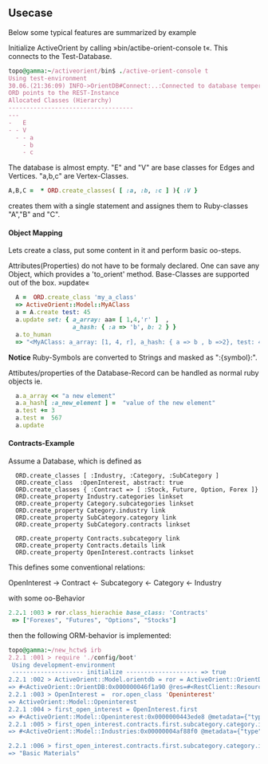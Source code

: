 ## Usecase
Below some typical features are summarized by example

Initialize ActiveOrient by calling »bin/actibe-orient-console t«.
This connects to the Test-Database.

 ```ruby
 topo@gamma:~/activeorient/bin$ ./active-orient-console t
 Using test-environment
 30.06.(21:36:09) INFO->OrientDB#Connect:..:Connected to database tempera
 ORD points to the REST-Instance
 Allocated Classes (Hierarchy)
 -----------------------------------
 ---
 -   E
 - - V
   - - a
     - b
     - c

```
The database is almost empty. "E" and "V" are base classes for Edges and Vertices.
"a,b,c" are Vertex-Classes. 
```ruby
A,B,C =  * ORD.create_classes( [ :a, :b, :c ] ){ :V } 
```
creates them with a single statement and assignes them to Ruby-classes "A","B" and "C". 

#### Object Mapping
Lets create a class, put some content in it and perform basic oo-steps.

Attributes(Properties) do not have to be formaly declared. One can save any Object, which
provides a 'to_orient' method. Base-Classes are supported out of the box.
»update«  

``` ruby
  A =  ORD.create_class 'my_a_class'
  => ActiveOrient::Model::MyAClass
  a = A.create test: 45
  a.update set: { a_array: aa= [ 1,4,'r' ]  , 
                  a_hash: { :a => 'b', b: 2 } }
  a.to_human
  => "<MyAClass: a_array: [1, 4, r], a_hash: { a => b , b =>2}, test: 45>" 

```
**Notice** Ruby-Symbols are converted to Strings and masked as ":{symbol}:".

Attibutes/properties of the Database-Record  can be handled as normal ruby objects ie.
 
``` ruby
  a.a_array << "a new element"
  a.a_hash[ :a_new_element ] =  "value of the new element"
  a.test += 3
  a.test =  567
  a.update
```

#### Contracts-Example
Assume a Database, which is defined as
```
  ORD.create_classes [ :Industry, :Category, :SubCategory ]
  ORD.create_class  :OpenInterest, abstract: true
  ORD.create_classes { :Contract => [ :Stock, Future, Option, Forex ]}
  ORD.create_property Industry.categories linkset
  ORD.create_property Category.subcategories linkset
  ORD.create_property Category.industry link
  ORD.create_property SubCategory.category link
  ORD.create_property SubCategory.contracts linkset

  ORD.create_property Contracts.subcategory link
  ORD.create_property Contracts.details link
  ORD.create_property OpenInterest.contracts linkset

```
This defines some conventional relations:

OpenInterest -> Contract <- Subcategory <- Category <- Industry

with some oo-Behavior
```ruby
2.2.1 :003 > ror.class_hierachie base_class: 'Contracts'
 => ["Forexes", "Futures", "Options", "Stocks"] 
```

then the following ORM-behavior is implemented:
 ```ruby
topo@gamma:~/new_hctw$ irb
2.2.1 :001 > require './config/boot'
  Using development-environment
  -------------------- initialize -------------------- => true 
2.2.1 :002 > ActiveOrient::Model.orientdb = ror = ActiveOrient::OrientDB.new
 => #<ActiveOrient::OrientDB:0x000000046f1a90 @res=#<RestClient::Resource:0x000000046c0af8 @url="http://localhost:2480", @block=nil, @options={:user=>"hctw", :password=>"**"}>, @database="hc_database", @classes=[]> 
2.2.1 :003 > OpenInterest =  ror.open_class 'Openinterest'
 => ActiveOrient::Model::Openinterest 
2.2.1 :004 > first_open_interest = OpenInterest.first
 => #<ActiveOrient::Model::Openinterest:0x0000000443ede8 @metadata={"type"=>"d", "class"=>"Openinterest", "version"=>5, "fieldTypes"=>"fetch_date=t,contracts=z", "cluster"=>13, "record"=>0}, @attributes={"fetch_date"=>"2015-06-02 00:00:00", "contracts"=>["#21:36", "#21:35", "#21:34", "#21:33", "#21:32", "#21:31", "#21:30", "#21:29", "#21:28", "#21:27", "#21:26", "#21:25", "#21:24", "#21:23", "#21:22", "#21:21", "#21:51", "#21:49", "#21:50", "#21:47", "#21:48", "#21:45", "#21:46", "#21:43", "#21:44", "#21:41", "#21:42", "#21:39", "#21:40", "#21:37", "#21:38", "#21:4", "#21:3", "#21:0", "#21:17", "#21:18", "#21:19", "#21:20", "#21:13", "#21:14", "#21:15", "#21:16", "#21:9", "#21:10", "#21:11", "#21:12", "#21:5", "#21:6", "#21:7", "#21:8"], "created_at"=>2015-07-01 15:27:41 +0200, "updated_at"=>2015-07-01 15:27:41 +0200}> 
2.2.1 :005 > first_open_interest.contracts.first.subcategory.category.industry
 => #<ActiveOrient::Model::Industries:0x00000004af88f0 @metadata={"type"=>"d", "class"=>"Industries", "version"=>8, "fieldTypes"=>"categories=n", "cluster"=>17, "record"=>1}, @attributes={"categories"=>["#15:13", "#15:4", "#15:1"], "name"=>"Basic Materials", "created_at"=>2015-07-01 15:27:58 +0200, "updated_at"=>2015-07-01 15:27:58 +0200}> 

2.2.1 :006 > first_open_interest.contracts.first.subcategory.category.industry.name
 => "Basic Materials"
```


